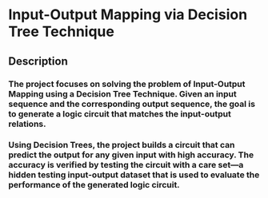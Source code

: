 # Input-Output Mapping via Decision Tree Technique

## Description

### The project focuses on solving the problem of Input-Output Mapping using a Decision Tree Technique. Given an input sequence and the corresponding output sequence, the goal is to generate a logic circuit that matches the input-output relations.

### Using Decision Trees, the project builds a circuit that can predict the output for any given input with high accuracy. The accuracy is verified by testing the circuit with a care set—a hidden testing input-output dataset that is used to evaluate the performance of the generated logic circuit.
